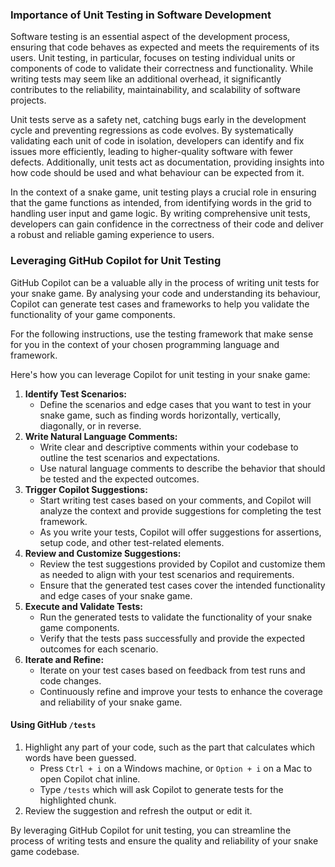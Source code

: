 ### Importance of Unit Testing in Software Development

Software testing is an essential aspect of the development process, ensuring that code behaves as expected and meets the requirements of its users. Unit testing, in particular, focuses on testing individual units or components of code to validate their correctness and functionality. While writing tests may seem like an additional overhead, it significantly contributes to the reliability, maintainability, and scalability of software projects.

Unit tests serve as a safety net, catching bugs early in the development cycle and preventing regressions as code evolves. By systematically validating each unit of code in isolation, developers can identify and fix issues more efficiently, leading to higher-quality software with fewer defects. Additionally, unit tests act as documentation, providing insights into how code should be used and what behaviour can be expected from it.

In the context of a snake game, unit testing plays a crucial role in ensuring that the game functions as intended, from identifying words in the grid to handling user input and game logic. By writing comprehensive unit tests, developers can gain confidence in the correctness of their code and deliver a robust and reliable gaming experience to users.

### Leveraging GitHub Copilot for Unit Testing

GitHub Copilot can be a valuable ally in the process of writing unit tests for your snake game. By analysing your code and understanding its behaviour, Copilot can generate test cases and frameworks to help you validate the functionality of your game components.

For the following instructions, use the testing framework that make sense for you in the context of your chosen programming language and framework.

Here's how you can leverage Copilot for unit testing in your snake game:

1. **Identify Test Scenarios:**
   - Define the scenarios and edge cases that you want to test in your snake game, such as finding words horizontally, vertically, diagonally, or in reverse.
2. **Write Natural Language Comments:**
   - Write clear and descriptive comments within your codebase to outline the test scenarios and expectations.
   - Use natural language comments to describe the behavior that should be tested and the expected outcomes.
3. **Trigger Copilot Suggestions:**
   - Start writing test cases based on your comments, and Copilot will analyze the context and provide suggestions for completing the test framework.
   - As you write your tests, Copilot will offer suggestions for assertions, setup code, and other test-related elements.
4. **Review and Customize Suggestions:**
   - Review the test suggestions provided by Copilot and customize them as needed to align with your test scenarios and requirements.
   - Ensure that the generated test cases cover the intended functionality and edge cases of your snake game.
5. **Execute and Validate Tests:**
   - Run the generated tests to validate the functionality of your snake game components.
   - Verify that the tests pass successfully and provide the expected outcomes for each scenario.
6. **Iterate and Refine:**
   - Iterate on your test cases based on feedback from test runs and code changes.
   - Continuously refine and improve your tests to enhance the coverage and reliability of your snake game.

#### Using GitHub `/tests`

1. Highlight any part of your code, such as the part that calculates which words have been guessed.
   - Press `Ctrl + i` on a Windows machine, or `Option + i` on a Mac to open Copilot chat inline.
   - Type `/tests` which will ask Copilot to generate tests for the highlighted chunk.
2. Review the suggestion and refresh the output or edit it. 

By leveraging GitHub Copilot for unit testing, you can streamline the process of writing tests and ensure the quality and reliability of your snake game codebase.

